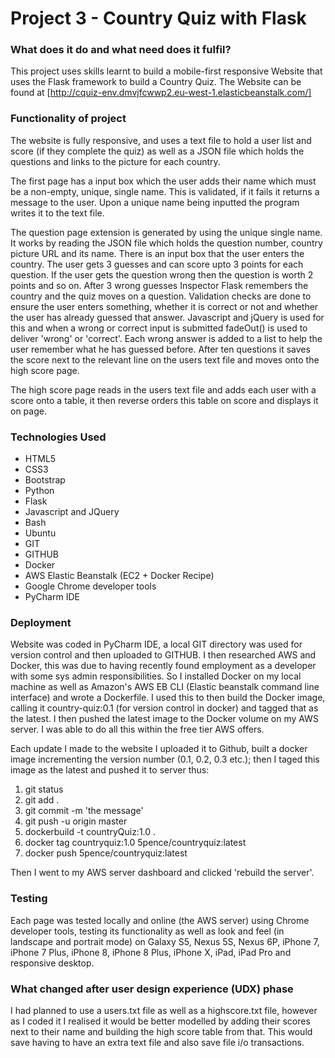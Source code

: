 # Project 3 - Country Quiz with Flask

### What does it do and what need does it fulfil?

This project uses skills learnt to build a mobile-first responsive Website that uses the Flask framework to build a Country Quiz.  The Website can be found at [http://cquiz-env.dmvjfcwwp2.eu-west-1.elasticbeanstalk.com/] 

### Functionality of project

The website is fully responsive, and uses a text file to hold a user list and score (if they complete the quiz) as well as a JSON file which holds the questions and links to the picture for each country.

The first page has a input box which the user adds their name which must be a non-empty, unique, single name. This is validated, if it fails it returns a message to the user. Upon a unique name being inputted the program writes it to the text file. 

The question page extension is generated by using the unique single name. It works by reading the JSON file which holds the question number, country picture URL and its name. There is an input box that the user enters the country. The user gets 3 guesses and can score upto 3 points for each question. If the user gets the question wrong then the question is worth 2 points and so on. After 3 wrong guesses Inspector Flask remembers the country and the quiz moves on a question. Validation checks are done to ensure the user enters something, whether it is correct or not and whether the user has already guessed that answer.  Javascript and jQuery is used for this and when a wrong or correct input is submitted fadeOut() is used to deliver 'wrong' or 'correct'. Each wrong answer is added to a list to help the user remember what he has guessed before. After ten questions it saves the score next to the relevant line on the users text file and moves onto the high score page. 

The high score page reads in the users text file and adds each user with a score onto a table, it then reverse orders this table on score and displays it on page.

### Technologies Used

- HTML5
- CSS3
- Bootstrap
- Python
- Flask
- Javascript and JQuery
- Bash
- Ubuntu
- GIT
- GITHUB
- Docker
- AWS Elastic Beanstalk (EC2 + Docker Recipe)
- Google Chrome developer tools
- PyCharm IDE

### Deployment

Website was coded in PyCharm IDE, a local GIT directory was used for version control and then uploaded to GITHUB. I then researched AWS and Docker, this was due to having recently found employment as a developer with some sys admin responsibilities. So I installed Docker on my local machine as well as Amazon's AWS EB CLI (Elastic beanstalk command line interface) and wrote a Dockerfile. I used this to then build the Docker image, calling it country-quiz:0.1 (for version control in docker) and tagged that as the latest. I then pushed the latest image to the Docker volume on my AWS server. I was able to do all this within the free tier AWS offers. 

Each update I made to the website I uploaded it to Github, built a docker image incrementing the version number (0.1, 0.2, 0.3 etc.); then I taged this image as the latest and pushed it to server thus:

1. git status
2. git add .
3. git commit -m 'the message'
4. git push -u origin master
5. dockerbuild -t countryQuiz:1.0 .
6. docker tag countryquiz:1.0 5pence/countryquiz:latest
7. docker push 5pence/countryquiz:latest

Then I went to my AWS server dashboard and clicked 'rebuild the server'. 

### Testing

Each page was tested locally and online (the AWS server) using Chrome developer tools, testing its functionality as well as look and feel (in landscape and portrait mode) on Galaxy S5, Nexus 5S, Nexus 6P, iPhone 7, iPhone 7 Plus, iPhone 8, iPhone 8 Plus, iPhone X, iPad, iPad Pro and responsive desktop.


### What changed after user design experience (UDX) phase

I had planned to use a users.txt file as well as a highscore.txt file, however as I coded it I realised it would be better modelled by adding their scores next to their name and building the high score table from that. This would save having to have an extra text file and also save file i/o transactions.
 